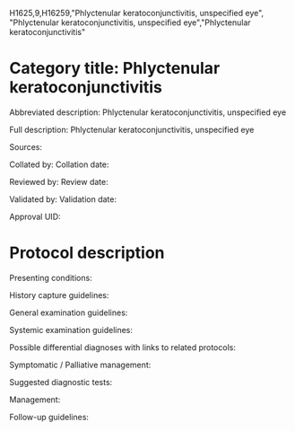 H1625,9,H16259,"Phlyctenular keratoconjunctivitis, unspecified eye", "Phlyctenular keratoconjunctivitis, unspecified eye","Phlyctenular keratoconjunctivitis"
# Category title: Phlyctenular keratoconjunctivitis

Abbreviated description: Phlyctenular keratoconjunctivitis, unspecified eye

Full description: Phlyctenular keratoconjunctivitis, unspecified eye

Sources:

Collated by:
Collation date:

Reviewed by:
Review date:

Validated by:
Validation date:

Approval UID:

# Protocol description

Presenting conditions:

History capture guidelines:

General examination guidelines:

Systemic examination guidelines:

Possible differential diagnoses with links to related protocols:

Symptomatic / Palliative management:

Suggested diagnostic tests:

Management:

Follow-up guidelines:
